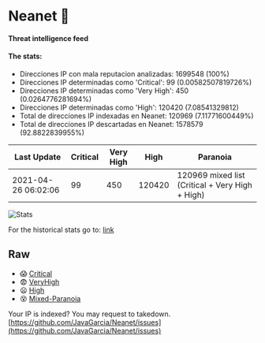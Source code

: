 # Neanet :hocho:
#### Threat intelligence feed
#### The stats:

- Direcciones IP con mala reputacion analizadas: 1699548 (100%)
- Direcciones IP determinadas como 'Critical':  99 (0.00582507819726%)
- Direcciones IP determinadas como 'Very High':  450 (0.0264776281694%)
- Direcciones IP determinadas como 'High':  120420 (7.08541329812)
- Total de direcciones IP indexadas en Neanet:  120969 (7.11771600449%)
- Total de direcciones IP descartadas en Neanet:  1578579 (92.8822839955%)

| Last Update | Critical | Very High | High | Paranoia |
| --- | --- | --- | --- | --- |
| 2021-04-26 06:02:06 | 99 | 450 | 120420 | 120969 mixed list (Critical + Very High + High)|

![Stats](https://docs.google.com/spreadsheets/d/e/2PACX-1vSnaNMIXVabIpDJjufMlzH7poXnshF3mgd8Is1g9ytUEzVsP5my4Trn8f-xkoLLQ38xpL3HtmUexLo6/pubchart?oid=501124687&format=image)

For the historical stats go to: [link](/stats.csv)
## Raw
- :scream: [Critical](https://raw.githubusercontent.com/JavaGarcia/Neanet/master/blacklists/neanet_critical.txt)
- :fearful: [VeryHigh](https://raw.githubusercontent.com/JavaGarcia/Neanet/master/blacklists/neanet_veryHigh.txtt)
- :frowning: [High](https://raw.githubusercontent.com/JavaGarcia/Neanet/master/blacklists/neanet_high.txt)
- :dizzy_face: [Mixed-Paranoia](https://raw.githubusercontent.com/JavaGarcia/Neanet/master/blacklists/neanet_all.txt)


Your IP is indexed? You may request to takedown. [https://github.com/JavaGarcia/Neanet/issues](https://github.com/JavaGarcia/Neanet/issues)







































































































































































































































































































































































































































































































































































































































































































































































































































































































































































































































































































































































































































































































































































































































































































































































































































































































































































































































































































































































































































































































































































































































































































































































































































































































































































































































































































































































































































































































































































































































































































































































































































































































































































































































































































































































































































































































































































































































































































































































































































































































































































































































































































































































































































































































































































































































































































































































































































































































































































































































































































































































































































































































































































































































































































































































































































































































































































































































































































































































































































































































